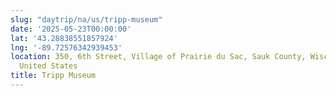 ```yaml
---
slug: "daytrip/na/us/tripp-museum"
date: '2025-05-23T00:00:00'
lat: '43.28838551857924'
lng: '-89.72576342939453'
location: 350, 6th Street, Village of Prairie du Sac, Sauk County, Wisconsin, 53578,
  United States
title: Tripp Museum
---
```



